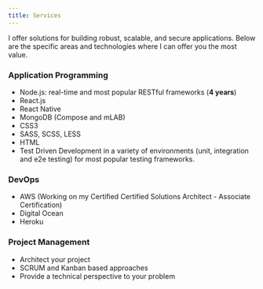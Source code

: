 ```yaml
---
title: Services
---
```


I  offer solutions for building robust, scalable, and secure applications. Below are the specific areas and technologies where I can offer you the most value.

### Application Programming 
- Node.js: real-time and most popular RESTful frameworks (**4 years**)
- React.js
- React Native
- MongoDB (Compose and mLAB)
- CSS3
- SASS, SCSS, LESS
- HTML
- Test Driven Development in a variety of environments (unit, integration and e2e testing) for most popular testing frameworks.

### DevOps 
- AWS (Working on my Certified Certified Solutions Architect - Associate Certification)
- Digital Ocean
- Heroku

### Project Management 
- Architect your project
- SCRUM and Kanban based approaches
- Provide a technical perspective to your problem


